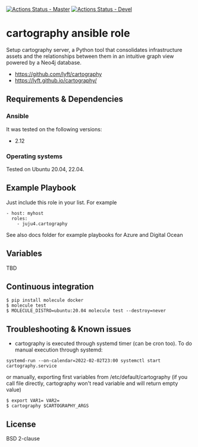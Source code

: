 [![Actions Status - Master](https://github.com/juju4/ansible-cartography/workflows/AnsibleCI/badge.svg)](https://github.com/juju4/ansible-cartography/actions?query=branch%3Amaster)
[![Actions Status - Devel](https://github.com/juju4/ansible-cartography/workflows/AnsibleCI/badge.svg?branch=devel)](https://github.com/juju4/ansible-cartography/actions?query=branch%3Adevel)

# cartography ansible role

Setup cartography server, a Python tool that consolidates infrastructure assets and the relationships between them in an intuitive graph view powered by a Neo4j database.
* https://github.com/lyft/cartography
* https://lyft.github.io/cartography/

## Requirements & Dependencies

### Ansible
It was tested on the following versions:
 * 2.12

### Operating systems

Tested on Ubuntu 20.04, 22.04.

## Example Playbook

Just include this role in your list.
For example

```
- host: myhost
  roles:
    - juju4.cartography
```

See also docs folder for example playbooks for Azure and Digital Ocean

## Variables

TBD

## Continuous integration

```
$ pip install molecule docker
$ molecule test
$ MOLECULE_DISTRO=ubuntu:20.04 molecule test --destroy=never
```

## Troubleshooting & Known issues

* cartography is executed through systemd timer (can be cron too). To do manual execution through systemd:
```
systemd-run --on-calendar=2022-02-02T23:00 systemctl start cartography.service
```
or manually, exporting first variables from /etc/default/cartography (if you call file directly, cartography won't read variable and will return empty value)
```
$ export VAR1= VAR2=
$ cartography $CARTOGRAPHY_ARGS
```

## License

BSD 2-clause
